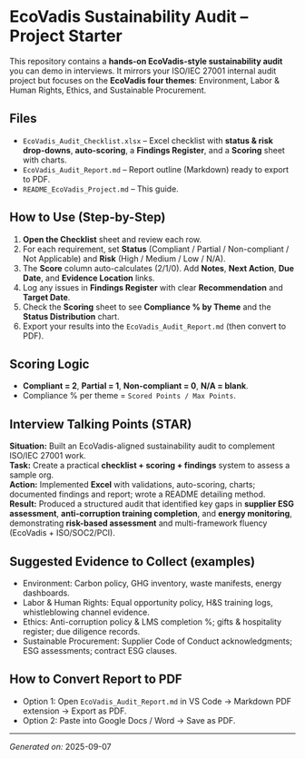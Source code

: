 # EcoVadis Sustainability Audit – Project Starter

This repository contains a **hands-on EcoVadis-style sustainability audit** you can demo in interviews. It mirrors your ISO/IEC 27001 internal audit project but focuses on the **EcoVadis four themes**: Environment, Labor & Human Rights, Ethics, and Sustainable Procurement.

## Files
- `EcoVadis_Audit_Checklist.xlsx` – Excel checklist with **status & risk drop-downs**, **auto-scoring**, a **Findings Register**, and a **Scoring** sheet with charts.
- `EcoVadis_Audit_Report.md` – Report outline (Markdown) ready to export to PDF.
- `README_EcoVadis_Project.md` – This guide.

## How to Use (Step-by-Step)
1. **Open the Checklist** sheet and review each row.
2. For each requirement, set **Status** (Compliant / Partial / Non-compliant / Not Applicable) and **Risk** (High / Medium / Low / N/A).
3. The **Score** column auto-calculates (2/1/0). Add **Notes**, **Next Action**, **Due Date**, and **Evidence Location** links.
4. Log any issues in **Findings Register** with clear **Recommendation** and **Target Date**.
5. Check the **Scoring** sheet to see **Compliance % by Theme** and the **Status Distribution** chart.
6. Export your results into the `EcoVadis_Audit_Report.md` (then convert to PDF).

## Scoring Logic
- **Compliant = 2**, **Partial = 1**, **Non-compliant = 0**, **N/A = blank**.
- Compliance % per theme = `Scored Points / Max Points`.

## Interview Talking Points (STAR)
**Situation:** Built an EcoVadis-aligned sustainability audit to complement ISO/IEC 27001 work.  
**Task:** Create a practical **checklist + scoring + findings** system to assess a sample org.  
**Action:** Implemented **Excel** with validations, auto-scoring, charts; documented findings and report; wrote a README detailing method.  
**Result:** Produced a structured audit that identified key gaps in **supplier ESG assessment**, **anti-corruption training completion**, and **energy monitoring**, demonstrating **risk-based assessment** and multi-framework fluency (EcoVadis + ISO/SOC2/PCI).

## Suggested Evidence to Collect (examples)
- Environment: Carbon policy, GHG inventory, waste manifests, energy dashboards.  
- Labor & Human Rights: Equal opportunity policy, H&S training logs, whistleblowing channel evidence.  
- Ethics: Anti-corruption policy & LMS completion %; gifts & hospitality register; due diligence records.  
- Sustainable Procurement: Supplier Code of Conduct acknowledgments; ESG assessments; contract ESG clauses.

## How to Convert Report to PDF
- Option 1: Open `EcoVadis_Audit_Report.md` in VS Code → Markdown PDF extension → Export as PDF.  
- Option 2: Paste into Google Docs / Word → Save as PDF.

---

*Generated on:* 2025-09-07

